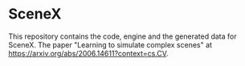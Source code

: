 # SceneX
This repository contains the code, engine and the generated data for SceneX. The paper "Learning to simulate complex scenes" at https://arxiv.org/abs/2006.14611?context=cs.CV.
